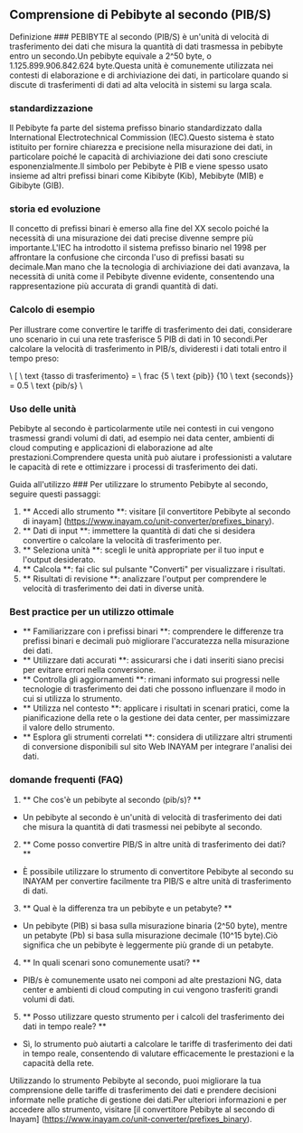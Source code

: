 ## Comprensione di Pebibyte al secondo (PIB/S)

Definizione ###
PEBIBYTE al secondo (PIB/S) è un'unità di velocità di trasferimento dei dati che misura la quantità di dati trasmessa in pebibyte entro un secondo.Un pebibyte equivale a 2^50 byte, o 1.125.899.906.842.624 byte.Questa unità è comunemente utilizzata nei contesti di elaborazione e di archiviazione dei dati, in particolare quando si discute di trasferimenti di dati ad alta velocità in sistemi su larga scala.

### standardizzazione
Il Pebibyte fa parte del sistema prefisso binario standardizzato dalla International Electrotechnical Commission (IEC).Questo sistema è stato istituito per fornire chiarezza e precisione nella misurazione dei dati, in particolare poiché le capacità di archiviazione dei dati sono cresciute esponenzialmente.Il simbolo per Pebibyte è PIB e viene spesso usato insieme ad altri prefissi binari come Kibibyte (Kib), Mebibyte (MIB) e Gibibyte (GIB).

### storia ed evoluzione
Il concetto di prefissi binari è emerso alla fine del XX secolo poiché la necessità di una misurazione dei dati precise divenne sempre più importante.L'IEC ha introdotto il sistema prefisso binario nel 1998 per affrontare la confusione che circonda l'uso di prefissi basati su decimale.Man mano che la tecnologia di archiviazione dei dati avanzava, la necessità di unità come il Pebibyte divenne evidente, consentendo una rappresentazione più accurata di grandi quantità di dati.

### Calcolo di esempio
Per illustrare come convertire le tariffe di trasferimento dei dati, considerare uno scenario in cui una rete trasferisce 5 PIB di dati in 10 secondi.Per calcolare la velocità di trasferimento in PIB/s, divideresti i dati totali entro il tempo preso:

\ [
\ text {tasso di trasferimento} = \ frac {5 \ text {pib}} {10 \ text {seconds}} = 0.5 \ text {pib/s}
\

### Uso delle unità
Pebibyte al secondo è particolarmente utile nei contesti in cui vengono trasmessi grandi volumi di dati, ad esempio nei data center, ambienti di cloud computing e applicazioni di elaborazione ad alte prestazioni.Comprendere questa unità può aiutare i professionisti a valutare le capacità di rete e ottimizzare i processi di trasferimento dei dati.

Guida all'utilizzo ###
Per utilizzare lo strumento Pebibyte al secondo, seguire questi passaggi:

1. ** Accedi allo strumento **: visitare [il convertitore Pebibyte al secondo di inayam] (https://www.inayam.co/unit-converter/prefixes_binary).
2. ** Dati di input **: immettere la quantità di dati che si desidera convertire o calcolare la velocità di trasferimento per.
3. ** Seleziona unità **: scegli le unità appropriate per il tuo input e l'output desiderato.
4. ** Calcola **: fai clic sul pulsante "Converti" per visualizzare i risultati.
5. ** Risultati di revisione **: analizzare l'output per comprendere le velocità di trasferimento dei dati in diverse unità.

### Best practice per un utilizzo ottimale
- ** Familiarizzare con i prefissi binari **: comprendere le differenze tra prefissi binari e decimali può migliorare l'accuratezza nella misurazione dei dati.
- ** Utilizzare dati accurati **: assicurarsi che i dati inseriti siano precisi per evitare errori nella conversione.
- ** Controlla gli aggiornamenti **: rimani informato sui progressi nelle tecnologie di trasferimento dei dati che possono influenzare il modo in cui si utilizza lo strumento.
- ** Utilizza nel contesto **: applicare i risultati in scenari pratici, come la pianificazione della rete o la gestione dei data center, per massimizzare il valore dello strumento.
- ** Esplora gli strumenti correlati **: considera di utilizzare altri strumenti di conversione disponibili sul sito Web INAYAM per integrare l'analisi dei dati.

### domande frequenti (FAQ)

1. ** Che cos'è un pebibyte al secondo (pib/s)? **
- Un pebibyte al secondo è un'unità di velocità di trasferimento dei dati che misura la quantità di dati trasmessi nei pebibyte al secondo.

2. ** Come posso convertire PIB/S in altre unità di trasferimento dei dati? **
- È possibile utilizzare lo strumento di convertitore Pebibyte al secondo su INAYAM per convertire facilmente tra PIB/S e altre unità di trasferimento di dati.

3. ** Qual è la differenza tra un pebibyte e un petabyte? **
- Un pebibyte (PIB) si basa sulla misurazione binaria (2^50 byte), mentre un petabyte (Pb) si basa sulla misurazione decimale (10^15 byte).Ciò significa che un pebibyte è leggermente più grande di un petabyte.

4. ** In quali scenari sono comunemente usati? **
- PIB/s è comunemente usato nei componi ad alte prestazioni NG, data center e ambienti di cloud computing in cui vengono trasferiti grandi volumi di dati.

5. ** Posso utilizzare questo strumento per i calcoli del trasferimento dei dati in tempo reale? **
- Sì, lo strumento può aiutarti a calcolare le tariffe di trasferimento dei dati in tempo reale, consentendo di valutare efficacemente le prestazioni e la capacità della rete.

Utilizzando lo strumento Pebibyte al secondo, puoi migliorare la tua comprensione delle tariffe di trasferimento dei dati e prendere decisioni informate nelle pratiche di gestione dei dati.Per ulteriori informazioni e per accedere allo strumento, visitare [il convertitore Pebibyte al secondo di Inayam] (https://www.inayam.co/unit-converter/prefixes_binary).